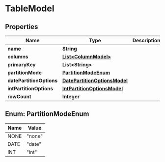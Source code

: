 
# TableModel

## Properties
Name | Type | Description | Notes
------------ | ------------- | ------------- | -------------
**name** | **String** |  | 
**columns** | [**List&lt;ColumnModel&gt;**](ColumnModel.md) |  | 
**primaryKey** | **List&lt;String&gt;** |  |  [optional]
**partitionMode** | [**PartitionModeEnum**](#PartitionModeEnum) |  |  [optional]
**datePartitionOptions** | [**DatePartitionOptionsModel**](DatePartitionOptionsModel.md) |  |  [optional]
**intPartitionOptions** | [**IntPartitionOptionsModel**](IntPartitionOptionsModel.md) |  |  [optional]
**rowCount** | **Integer** |  |  [optional]


<a name="PartitionModeEnum"></a>
## Enum: PartitionModeEnum
Name | Value
---- | -----
NONE | &quot;none&quot;
DATE | &quot;date&quot;
INT | &quot;int&quot;



